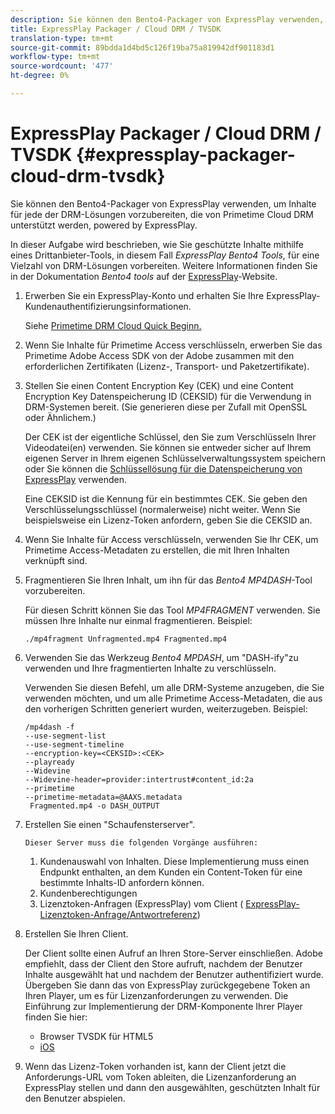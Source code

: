 ```yaml
---
description: Sie können den Bento4-Packager von ExpressPlay verwenden, um Inhalte für jede der DRM-Lösungen vorzubereiten, die von Primetime Cloud DRM unterstützt werden, powered by ExpressPlay.
title: ExpressPlay Packager / Cloud DRM / TVSDK
translation-type: tm+mt
source-git-commit: 89bdda1d4bd5c126f19ba75a819942df901183d1
workflow-type: tm+mt
source-wordcount: '477'
ht-degree: 0%

---
```



# ExpressPlay Packager / Cloud DRM / TVSDK {#expressplay-packager-cloud-drm-tvsdk}

Sie können den Bento4-Packager von ExpressPlay verwenden, um Inhalte für jede der DRM-Lösungen vorzubereiten, die von Primetime Cloud DRM unterstützt werden, powered by ExpressPlay.

In dieser Aufgabe wird beschrieben, wie Sie geschützte Inhalte mithilfe eines Drittanbieter-Tools, in diesem Fall *ExpressPlay Bento4 Tools*, für eine Vielzahl von DRM-Lösungen vorbereiten. Weitere Informationen finden Sie in der Dokumentation *Bento4 tools* auf der [ExpressPlay](https://www.expressplay.com/developer/)-Website.
1. Erwerben Sie ein ExpressPlay-Konto und erhalten Sie Ihre ExpressPlay-Kundenauthentifizierungsinformationen.

   Siehe [Primetime DRM Cloud Quick Beginn.](../../quick-start/quick-overview.md)
1. Wenn Sie Inhalte für Primetime Access verschlüsseln, erwerben Sie das Primetime Adobe Access SDK von der Adobe zusammen mit den erforderlichen Zertifikaten (Lizenz-, Transport- und Paketzertifikate).
1. Stellen Sie einen Content Encryption Key (CEK) und eine Content Encryption Key Datenspeicherung ID (CEKSID) für die Verwendung in DRM-Systemen bereit. (Sie generieren diese per Zufall mit OpenSSL oder Ähnlichem.)

   Der CEK ist der eigentliche Schlüssel, den Sie zum Verschlüsseln Ihrer Videodatei(en) verwenden. Sie können sie entweder sicher auf Ihrem eigenen Server in Ihrem eigenen Schlüsselverwaltungssystem speichern oder Sie können die [Schlüssellösung für die Datenspeicherung von ExpressPlay](https://www.expressplay.com/developer/key-storage/) verwenden.

   Eine CEKSID ist die Kennung für ein bestimmtes CEK. Sie geben den Verschlüsselungsschlüssel (normalerweise) nicht weiter. Wenn Sie beispielsweise ein Lizenz-Token anfordern, geben Sie die CEKSID an.

1. Wenn Sie Inhalte für Access verschlüsseln, verwenden Sie Ihr CEK, um Primetime Access-Metadaten zu erstellen, die mit Ihren Inhalten verknüpft sind.

1. Fragmentieren Sie Ihren Inhalt, um ihn für das *Bento4 MP4DASH*-Tool vorzubereiten.

   Für diesen Schritt können Sie das Tool *MP4FRAGMENT* verwenden. Sie müssen Ihre Inhalte nur einmal fragmentieren. Beispiel:

   ```
   ./mp4fragment Unfragmented.mp4 Fragmented.mp4
   ```

1. Verwenden Sie das Werkzeug *Bento4 MPDASH*, um &quot;DASH-ify&quot;zu verwenden und Ihre fragmentierten Inhalte zu verschlüsseln.

   Verwenden Sie diesen Befehl, um alle DRM-Systeme anzugeben, die Sie verwenden möchten, und um alle Primetime Access-Metadaten, die aus den vorherigen Schritten generiert wurden, weiterzugeben. Beispiel:

   ```
   /mp4dash -f  
   --use-segment-list  
   --use-segment-timeline  
   --encryption-key=<CEKSID>:<CEK>  
   --playready  
   --Widevine  
   --Widevine-header=provider:intertrust#content_id:2a  
   --primetime  
   --primetime-metadata=@AAXS.metadata 
    Fragmented.mp4 -o DASH_OUTPUT
   ```

1. Erstellen Sie einen &quot;Schaufensterserver&quot;.

       Dieser Server muss die folgenden Vorgänge ausführen:
   
   1. Kundenauswahl von Inhalten. Diese Implementierung muss einen Endpunkt enthalten, an dem Kunden ein Content-Token für eine bestimmte Inhalts-ID anfordern können.
   1. Kundenberechtigungen
   1. Lizenztoken-Anfragen (ExpressPlay) vom Client ( [ExpressPlay-Lizenztoken-Anfrage/Antwortreferenz](../../license-token-req-resp-ref/license-req-resp-overview.md))

1. Erstellen Sie Ihren Client.

   Der Client sollte einen Aufruf an Ihren Store-Server einschließen. Adobe empfiehlt, dass der Client den Store aufruft, nachdem der Benutzer Inhalte ausgewählt hat und nachdem der Benutzer authentifiziert wurde. Übergeben Sie dann das von ExpressPlay zurückgegebene Token an Ihren Player, um es für Lizenzanforderungen zu verwenden. Die Einführung zur Implementierung der DRM-Komponente Ihrer Player finden Sie hier:

   * Browser TVSDK für HTML5
   * [iOS](../../../../programming/tvsdk-3x-ios-prog/ios-3x-drm-content-security/ios-3x-apple-fairplay-tvsdk.md)

1. Wenn das Lizenz-Token vorhanden ist, kann der Client jetzt die Anforderungs-URL vom Token ableiten, die Lizenzanforderung an ExpressPlay stellen und dann den ausgewählten, geschützten Inhalt für den Benutzer abspielen.
